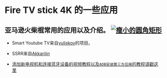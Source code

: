 # Fire TV stick 4K 的一些应用


## 亚马逊火柴棍常用的应用以及介绍。 [![瘦小的圆角矩形](https://img.shields.io/badge/我的淘宝店铺-AndroidDeals-brightgreen.svg?style=plastic)](https://item.taobao.com/item.htm?spm=a1z10.1-c.w4004-5759726203.2.63e6362fkQaoVr&id=586454403742)


* Smart Youtube TV来自[yuliskov](https://github.com/yuliskov/SmartYouTubeTV)的项目。

* SSRR来自[Akkariiin](https://github.com/shadowsocksrr/shadowsocksr-android/releases)

* [添加新电视机和连接蓝牙设备的视频教程以及`ADB安装第三方应用`的教程请戳这里](https://drive.google.com/open?id=1rTUeXJX8zQlmNUGqomyMLMwmMuaG9I8M)
